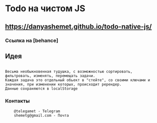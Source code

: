 # Todo на чистом JS
## https://danyashemet.github.io/todo-native-js/
### Ссылка на [behance] 

## Идея
```

Весьма необыкновенная тудушка, с возможностью сортировать, фильтровать, изменять, перемещать задачи.
Каждая задача это отдельный обьект в "стейте", со своими ключами и значения, при изменении которых, происходит ререндер.
Данные сохраняются в localStorage

```

### Контакты
```
    @telegamet - Telegram
    shemetg@gmail.com - Почта
```
